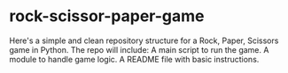 # rock-scissor-paper-game
Here's a simple and clean repository structure for a Rock, Paper, Scissors game in Python. The repo will include:  A main script to run the game.  A module to handle game logic.  A README file with basic instructions.
